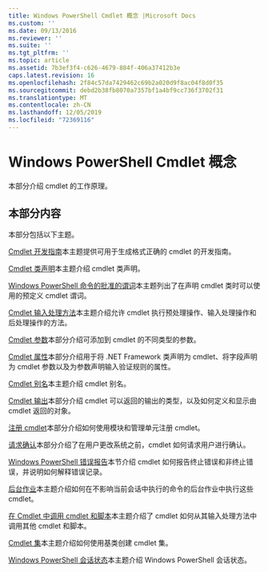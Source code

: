 ```yaml
---
title: Windows PowerShell Cmdlet 概念 |Microsoft Docs
ms.custom: ''
ms.date: 09/13/2016
ms.reviewer: ''
ms.suite: ''
ms.tgt_pltfrm: ''
ms.topic: article
ms.assetid: 7b3ef3f4-c626-4679-884f-406a37412b3e
caps.latest.revision: 16
ms.openlocfilehash: 2f84c57da7429462c69b2a020d9f8ac04f8d0f35
ms.sourcegitcommit: debd2b38fb8070a7357bf1a4bf9cc736f3702f31
ms.translationtype: MT
ms.contentlocale: zh-CN
ms.lasthandoff: 12/05/2019
ms.locfileid: "72369116"
---
```

# <a name="windows-powershell-cmdlet-concepts"></a>Windows PowerShell Cmdlet 概念

本部分介绍 cmdlet 的工作原理。

## <a name="in-this-section"></a>本部分内容

本部分包括以下主题。

[Cmdlet 开发指南](./cmdlet-development-guidelines.md)本主题提供可用于生成格式正确的 cmdlet 的开发指南。

[Cmdlet 类声明](./cmdlet-class-declaration.md)本主题介绍 cmdlet 类声明。

[Windows PowerShell 命令的批准的谓词](./approved-verbs-for-windows-powershell-commands.md)本主题列出了在声明 cmdlet 类时可以使用的预定义 cmdlet 谓词。

[Cmdlet 输入处理方法](./cmdlet-input-processing-methods.md)本主题介绍允许 cmdlet 执行预处理操作、输入处理操作和后处理操作的方法。

[Cmdlet 参数](./cmdlet-parameters.md)本部分介绍可添加到 cmdlet 的不同类型的参数。

[Cmdlet 属性](./cmdlet-attributes.md)本部分介绍用于将 .NET Framework 类声明为 cmdlet、将字段声明为 cmdlet 参数以及为参数声明输入验证规则的属性。

[Cmdlet 别名](./cmdlet-aliases.md)本主题介绍 cmdlet 别名。

[Cmdlet 输出](./cmdlet-output.md)本部分介绍 cmdlet 可以返回的输出的类型，以及如何定义和显示由 cmdlet 返回的对象。

[注册 cmdlet](./modules-and-snap-ins.md)本部分介绍如何使用模块和管理单元注册 cmdlet。

[请求确认](./requesting-confirmation-from-cmdlets.md)本部分介绍了在用户更改系统之前，cmdlet 如何请求用户进行确认。

[Windows PowerShell 错误报告](./error-reporting-concepts.md)本节介绍 cmdlet 如何报告终止错误和非终止错误，并说明如何解释错误记录。

[后台作业](./background-jobs.md)本主题介绍如何在不影响当前会话中执行的命令的后台作业中执行这些 cmdlet。

[在 Cmdlet 中调用 cmdlet 和脚本](./invoking-cmdlets-and-scripts-within-a-cmdlet.md)本主题介绍了 cmdlet 如何从其输入处理方法中调用其他 cmdlet 和脚本。

[Cmdlet 集](./cmdlet-sets.md)本主题介绍如何使用基类创建 cmdlet 集。

[Windows PowerShell 会话状态](./windows-powershell-session-state.md)本主题介绍 Windows PowerShell 会话状态。

